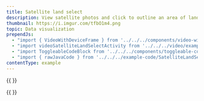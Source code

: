 ```yaml
---
title: Satellite land select
description: View satellite photos and click to outline an area of land.
thumbnail: https://i.imgur.com/tfbO1m4.png
topic: Data visualization
prependJs:
  - "import { VideoWithDeviceFrame } from '../../../components/video-with-device-frame'"
  - "import videoSatelliteLandSelectActivity from '../../../video/example-satellite-land-select-activity.mp4'"
  - "import ToggleableCodeBlock from '../../../components/toggleable-code-block'"
  - "import { rawJavaCode } from '../../../example-code/SatelliteLandSelectActivity.js'"
contentType: example
---
```


{{
  <VideoWithDeviceFrame
    videoFile={videoSatelliteLandSelectActivity}
    rotation="vertical"
    device="pixel-2"
  />
}}

<!-- Any notes about this example would go here.  -->

{{
  <ToggleableCodeBlock
    java={rawJavaCode}
  />
}}
